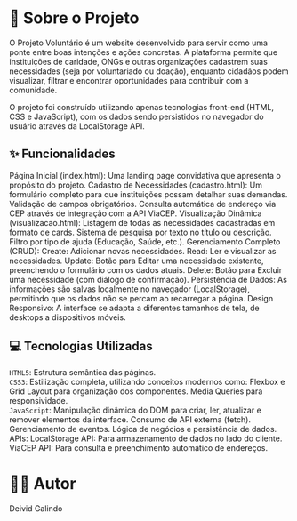 # 📜 Sobre o Projeto

O Projeto Voluntário é um website desenvolvido para servir como uma ponte entre boas intenções e ações concretas. A plataforma permite que instituições de caridade, ONGs e outras organizações cadastrem suas necessidades (seja por voluntariado ou doação), enquanto cidadãos podem visualizar, filtrar e encontrar oportunidades para contribuir com a comunidade.

O projeto foi construído utilizando apenas tecnologias front-end (HTML, CSS e JavaScript), com os dados sendo persistidos no navegador do usuário através da LocalStorage API.

## ✨ Funcionalidades
Página Inicial (index.html): Uma landing page convidativa que apresenta o propósito do projeto.
Cadastro de Necessidades (cadastro.html): Um formulário completo para que instituições possam detalhar suas demandas.
Validação de campos obrigatórios.
Consulta automática de endereço via CEP através de integração com a API ViaCEP.
Visualização Dinâmica (visualizacao.html):
Listagem de todas as necessidades cadastradas em formato de cards.
Sistema de pesquisa por texto no título ou descrição.
Filtro por tipo de ajuda (Educação, Saúde, etc.).
Gerenciamento Completo (CRUD):
Create: Adicionar novas necessidades.
Read: Ler e visualizar as necessidades.
Update: Botão para Editar uma necessidade existente, preenchendo o formulário com os dados atuais.
Delete: Botão para Excluir uma necessidade (com diálogo de confirmação).
Persistência de Dados: As informações são salvas localmente no navegador (LocalStorage), permitindo que os dados não se percam ao recarregar a página.
Design Responsivo: A interface se adapta a diferentes tamanhos de tela, de desktops a dispositivos móveis.
## 💻 Tecnologias Utilizadas
``HTML5``: Estrutura semântica das páginas.  
``CSS3``: Estilização completa, utilizando conceitos modernos como:
Flexbox e Grid Layout para organização dos componentes.
Media Queries para responsividade.  
``JavaScript``: Manipulação dinâmica do DOM para criar, ler, atualizar e remover elementos da interface.
Consumo de API externa (fetch).
Gerenciamento de eventos.
Lógica de negócios e persistência de dados.
APIs:
LocalStorage API: Para armazenamento de dados no lado do cliente.
ViaCEP API: Para consulta e preenchimento automático de endereços.

# 👨‍💻 Autor
Deivid Galindo